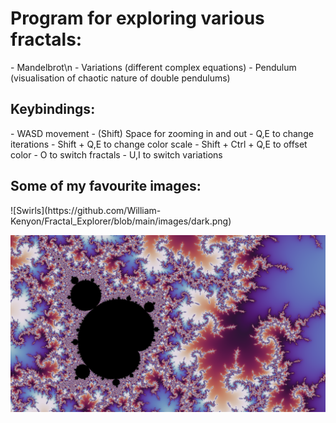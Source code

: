 <h1>Program for exploring various fractals:</h1>
- Mandelbrot\n
- Variations (different complex equations)
- Pendulum (visualisation of chaotic nature of double pendulums)


<h2>Keybindings:</h2>
- WASD movement
- (Shift) Space for zooming in and out
- Q,E to change iterations
- Shift + Q,E to change color scale
- Shift + Ctrl + Q,E to offset color
- O to switch fractals
- U,I to switch variations


<h2>Some of my favourite images:</h2>
![Swirls](https://github.com/William-Kenyon/Fractal_Explorer/blob/main/images/dark.png)

![Minibrot](https://github.com/William-Kenyon/Fractal_Explorer/blob/main/images/mishapen.png)

